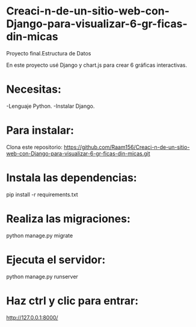 # Creaci-n-de-un-sitio-web-con-Django-para-visualizar-6-gr-ficas-din-micas
Proyecto final.Estructura de Datos

En este proyecto usé Django y chart.js para crear 6 gráficas interactivas.
# Necesitas:
-Lenguaje Python.
-Instalar Django.

# Para instalar:
Clona este repositorio: https://github.com/Raam156/Creaci-n-de-un-sitio-web-con-Django-para-visualizar-6-gr-ficas-din-micas.git

# Instala las dependencias:
pip install -r requirements.txt

# Realiza las migraciones:
python manage.py migrate

# Ejecuta el servidor:
python manage.py runserver

# Haz ctrl y clic para entrar:
http://127.0.0.1:8000/




